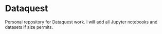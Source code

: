 # Dataquest
Personal repository for Dataquest work. I will add all Jupyter notebooks and datasets if size permits.
